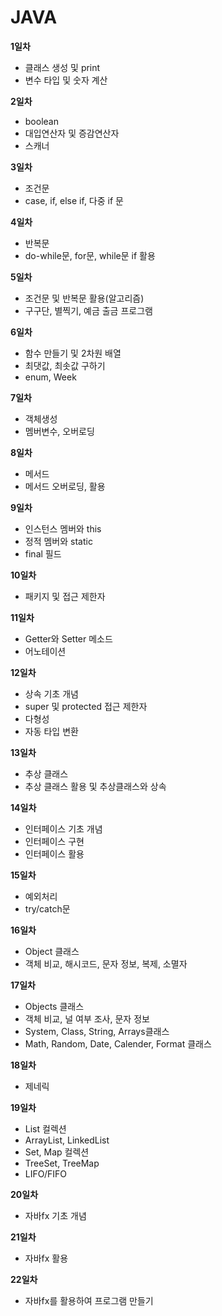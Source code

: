 # JAVA

**1일차** 
+ 클래스 생성 및 print
+ 변수 타입 및 숫자 계산


**2일차**
+ boolean
+ 대입연산자 및 증감연산자
+ 스캐너


**3일차**
+ 조건문
+ case, if, else if, 다중 if 문


**4일차**
+ 반복문
+ do-while문, for문, while문 if 활용


**5일차**
+ 조건문 및 반복문 활용(알고리즘)
+ 구구단, 별찍기, 예금 출금 프로그램


**6일차**
+ 함수 만들기 및 2차원 배열
+ 최댓값, 최솟값 구하기
+ enum, Week


**7일차**
+ 객체생성
+ 멤버변수, 오버로딩


**8일차**
+ 메서드
+ 메서드 오버로딩, 활용


**9일차**
+ 인스턴스 멤버와 this
+ 정적 멤버와 static
+ final 필드


**10일차**
+ 패키지 및 접근 제한자


**11일차**
+ Getter와 Setter 메소드
+ 어노테이션


**12일차**
+ 상속 기초 개념
+ super 및 protected 접근 제한자
+ 다형성
+ 자동 타입 변환


**13일차**
+ 추상 클래스
+ 추상 클래스 활용 및 추상클래스와 상속


**14일차**
+ 인터페이스 기초 개념
+ 인터페이스 구현
+ 인터페이스 활용


**15일차**
+ 예외처리
+ try/catch문


**16일차**
+ Object 클래스
+ 객체 비교, 해시코드, 문자 정보, 복제, 소멸자


**17일차**
+ Objects 클래스
+ 객체 비교, 널 여부 조사, 문자 정보
+ System, Class, String, Arrays클래스
+ Math, Random, Date, Calender, Format 클래스


**18일차**
+ 제네릭


**19일차**
+ List 컬렉션
+ ArrayList, LinkedList
+ Set, Map 컬렉션
+ TreeSet, TreeMap
+ LIFO/FIFO


**20일차**
+ 자바fx 기초 개념


**21일차**
+ 자바fx 활용


**22일차**
+ 자바fx를 활용하여 프로그램 만들기


